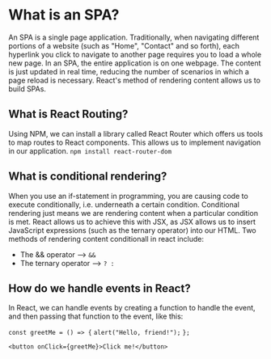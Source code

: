 # What is an SPA?
An SPA is a single page application. Traditionally, when navigating different portions of a website (such as "Home", "Contact" and so forth), each hyperlink you click to navigate to another page requires you to load a whole new page. In an SPA, the entire application is on one webpage. The content is just updated in real time, reducing the number of scenarios in which a page reload is necessary. React's method of rendering content allows us to build SPAs.

## What is React Routing?
Using NPM, we can install a library called React Router which offers us tools to map routes to React components. This allows us to implement navigation in our application.
``npm install react-router-dom``

## What is conditional rendering?
When you use an if-statement in programming, you are causing code to execute conditionally, i.e. underneath a certain condition. Conditional rendering just means we are rendering content when a particular condition is met. React allows us to achieve this with JSX, as JSX allows us to insert JavaScript expressions (such as the ternary operator) into our HTML. Two methods of rendering content conditionall in react include:
- The && operator --> ``&&``
- The ternary operator --> ``? :``

## How do we handle events in React?
In React, we can handle events by creating a function to handle the event, and then passing that function to the event, like this:

``const greetMe = () => {``
   ``alert("Hello, friend!");``
``};``


``<button onClick={greetMe}>Click me!</button>``
